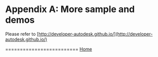 # Appendix A: More sample and demos

Please refer to [http://developer-autodesk.github.io/](http://developer-autodesk.github.io/)


=========================
[Home](../README.md)